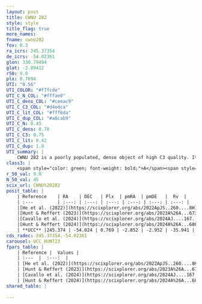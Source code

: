 ```yaml
---
layout: post
title: CWNU 282
style: style
title_flag: true
more_names: 
fname: cwnu282
fov: 0.3
ra_icrs: 245.37354
de_icrs: -54.02361
glon: 330.79494
glat: -2.89412
r50: 9.0
plx: 0.7694
UTI: "0.56"
UTI_COLOR: "#f7fcde"
UTI_C_N_COL: "#fffae0"
UTI_C_dens_COL: "#ceeac9"
UTI_C_C3_COL: "#d4edca"
UTI_C_lit_COL: "#fff6da"
UTI_C_dup_COL: "#a6cab9"
UTI_C_N: 0.45
UTI_C_dens: 0.78
UTI_C_C3: 0.75
UTI_C_lit: 0.42
UTI_C_dup: 1.0
UTI_summary: |
    CWNU 282 is a poorly populated, dense object of high C3 quality. It was recently reported in the literature.
class3: |
    <span style="color: green; font-weight: bold;">A</span><span style="color: #FFC300; font-weight: bold;">B</span>
r_50_val: 9.0
N_50_val: 45
scix_url: CWNU%20282
posit_table: |
    | Reference    | RA    | DEC   | Plx  | pmRA  | pmDE   |  Rv  |
    | :---         | :---: | :---: | :---: | :---: | :---: | :---: |
    |[He et al. (2022)](https://scixplorer.org/abs/2022ApJS..260....8H) | 245.423 | -53.998 | 0.78 | -2.83 | -2.96 | -- |
    |[Hunt & Reffert (2023)](https://scixplorer.org/abs/2023A%26A...673A.114H) | 245.45 | -53.939 | 0.759 | -2.816 | -2.923 | -42.024 |
    |[Cavallo et al. (2024)](https://scixplorer.org/abs/2024AJ....167...12C) | 245.377 | -53.987 | 0.77 | -- | -- | -- |
    |[Hunt & Reffert (2024)](https://scixplorer.org/abs/2024A%26A...686A..42H) | 245.45 | -53.939 | 0.759 | -2.816 | -2.923 | -42.024 |
    | **UCC** |245.374 | -54.024 | 0.769 | -2.852 | -2.952 | -35.941 | 
cds_radec: 245.37354,-54.02361
carousel: UCC_HUNT23
fpars_table: |
    | Reference |  Values |
    | :---  |  :---:  |
    | [He et al. (2022)](https://scixplorer.org/abs/2022ApJS..260....8H) | `AG=1.1, m-M=10.15, logAge=7.8, Z=0.004` |
    | [Hunt & Reffert (2023)](https://scixplorer.org/abs/2023A%26A...673A.114H) | `AV50=0.774, diffAV50=0.969, MOD50=10.479, logAge50=8.135` |
    | [Cavallo et al. (2024)](https://scixplorer.org/abs/2024AJ....167...12C) | `AV50=0.65, dMod50=10.61, logAge50=8.66, [Fe/H]50=0.16` |
    | [Hunt & Reffert (2024)](https://scixplorer.org/abs/2024A%26A...686A..42H) | `MassJ=155.083` |
shared_table: |
    
---
```

